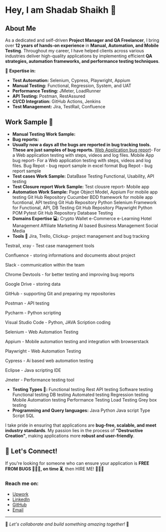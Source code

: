 # Hey, I am Shadab Shaikh 👋

## About Me
As a dedicated and self-driven **Project Manager and QA Freelancer**, I bring over **12 years of hands-on experience** in **Manual, Automation, and Mobile Testing**. Throughout my career, I have helped clients across various industries deliver high-quality applications by implementing efficient **QA strategies, automation frameworks, and performance testing techniques**.

🔹 **Expertise in:**
- **Test Automation:** Selenium, Cypress, Playwright, Appium
- **Manual Testing:** Functional, Regression, System, and UAT
- **Performance Testing:** JMeter, LoadRunner
- **API Testing:** Postman, RestAssured
- **CI/CD Integration:** GitHub Actions, Jenkins
- **Test Management:** Jira, TestRail, Confluence

## Work Sample 👷
- **Manual Testing Work Sample:**
- **Bug reports:**
- **Usually now a days all the bugs are reported in bug tracking tools. These are just samples of bug reports.**
[Web Application bug report](https://tinyurl.com/webtest12QA)- For a Web application testing with steps, videos and log files.
Mobile App bug report- For a Web application testing with steps, videos and log files.
Bug Repot - bug report sample in excel format
Bug Repot - bug report sample
- **Test cases Work Sample:**
DataBase Testing
Functional, Usability, API testing
- **Test Closure report Work Sample:**
Test clousre report- Mobile app
- **Automation Work Sample:**
Page Object Model, Appium For mobile app testing Git Hub Repository
Cucumber BDD framework for mobile app fucntional, API testing Git Hub Repository
Python Selenium Framework for Functional, API, DB Testing Git Hub Repository
Playwright Python POM Pytest Git Hub Repository
Database Testing
- **Domains Expertise 💻:**
Crypto Wallet
e-Commerce
e-Learning
Hotel Management
Affiliate Marketing
AI based
Business Management
Social Media
- **Tools 🔧**
Jira, Trello, Clickup- project management and bug tracking

Testrail, xray - Test case management tools

Confluence - storing informations and documents about project

Slack - communication within the team

Chrome Devtools - for better testing and improving bug reports

Google Drive - storing data

GitHub - supporting Git and preparing my repositories

Postman - API testing

Pycharm - Python scripting

Visual Studio Code - Python, JAVA Scription coding

Selenium - Web Automation Testing

Appium - Mobile automation testing and integration with browserstack

Playwright - Web Automation Testing

Cypress - Ai based web automation testing

Eclipse - Java scripting IDE

Jmeter - Performance testing tool

- **Testing Types 🧪:**
Functional testing
Rest API testing
Software testing
Functional testing
DB testing
Automated testing
Regression testing
Mobile Automation testing
Performance Testing
Load Testing
Grey box testing
- **Programming and Query languages:**
Java
Python
Java script
Type Script
SQL

I take pride in ensuring that applications are **bug-free, scalable, and meet industry standards**. My passion lies in the process of **"Destructive Creation"**, making applications more **robust and user-friendly**. 

## 🚀 Let's Connect!
If you're looking for someone who can ensure your application is **FREE FROM BUGS 🐛🐛🐛, on time ⏳**, then HIRE ME! 🚀🚀🚀

### Reach me on:
- [Upwork](#)
- [LinkedIn](#)
- [GitHub](https://github.com/testshadab)
- [Email](mailto:test.shadab@gmail.com)

---
🚀 *Let's collaborate and build something amazing together!* 🚀
